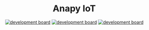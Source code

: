 


<div align="center">
<h1> Anapy IoT </h1>

[![development board](https://img.shields.io/badge/Developmen_Board-FCC624?style=for-the-badge&logo=amazonEC2&logoColor=white&labelColor=000000&?logoWidth=40)](https://github.com/St3v3n-4n4/Anapy_IoT) 
[![development board](https://img.shields.io/badge/Placa_de_Desarrollo-FC4C02?style=for-the-badge&logo=amazonEC2&logoColor=white&labelColor=000000&?logoWidth=40)](https://github.com/St3v3n-4n4/Anapy_IoT) 
[![development board](https://img.shields.io/badge/Papan_Pengembangan-00CAFF?style=for-the-badge&logo=amazonEC2&logoColor=white&labelColor=000000&?logoWidth=40)](https://github.com/St3v3n-4n4/Anapy_IoT)

</div>





